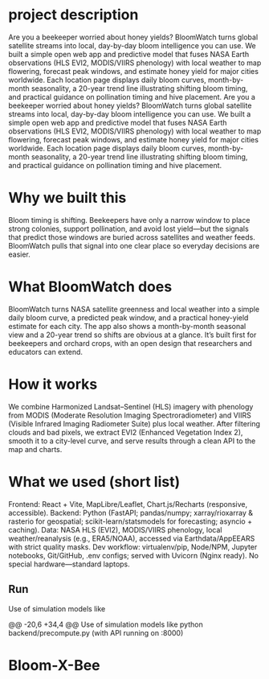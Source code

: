 # project description

Are you a beekeeper worried about honey yields? BloomWatch turns global satellite streams into local, day-by-day bloom intelligence you can use. We built a simple open web app and predictive model that fuses NASA Earth observations (HLS EVI2, MODIS/VIIRS phenology) with local weather to map flowering, forecast peak windows, and estimate honey yield for major cities worldwide. Each location page displays daily bloom curves, month-by-month seasonality, a 20-year trend line illustrating shifting bloom timing, and practical guidance on pollination timing and hive placement.
Are you a beekeeper worried about honey yields? BloomWatch turns global satellite streams into local, day-by-day bloom intelligence you can use. We built a simple open web app and predictive model that fuses NASA Earth observations (HLS EVI2, MODIS/VIIRS phenology) with local weather to map flowering, forecast peak windows, and estimate honey yield for major cities worldwide. Each location page displays daily bloom curves, month-by-month seasonality, a 20-year trend line illustrating shifting bloom timing, and practical guidance on pollination timing and hive placement.


# Why we built this
Bloom timing is shifting. Beekeepers have only a narrow window to place strong colonies, support pollination, and avoid lost yield—but the signals that predict those windows are buried across satellites and weather feeds. BloomWatch pulls that signal into one clear place so everyday decisions are easier.


# What BloomWatch does
 BloomWatch turns NASA satellite greenness and local weather into a simple daily bloom curve, a predicted peak window, and a practical honey-yield estimate for each city. The app also shows a month-by-month seasonal view and a 20-year trend so shifts are obvious at a glance. It’s built first for beekeepers and orchard crops, with an open design that researchers and educators can extend.


# How it works
We combine Harmonized Landsat–Sentinel (HLS) imagery with phenology from MODIS (Moderate Resolution Imaging Spectroradiometer) and VIIRS (Visible Infrared Imaging Radiometer Suite) plus local weather. After filtering clouds and bad pixels, we extract EVI2 (Enhanced Vegetation Index 2), smooth it to a city-level curve, and serve results through a clean API to the map and charts.


# What we used (short list)
Frontend: React + Vite, MapLibre/Leaflet, Chart.js/Recharts (responsive, accessible).
Backend: Python (FastAPI; pandas/numpy; xarray/rioxarray & rasterio for geospatial; scikit-learn/statsmodels for forecasting; asyncio + caching).
Data: NASA HLS (EVI2), MODIS/VIIRS phenology, local weather/reanalysis (e.g., ERA5/NOAA), accessed via Earthdata/AppEEARS with strict quality masks.
Dev workflow: virtualenv/pip, Node/NPM, Jupyter notebooks, Git/GitHub, .env configs; served with Uvicorn (Nginx ready). No special hardware—standard laptops.


## Run
Use of simulation models like 

@@ -20,6 +34,4 @@ Use of simulation models like
python backend/precompute.py (with API running on :8000)

# Bloom-X-Bee
